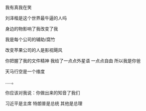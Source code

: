 我有真我在笑

刘泽楷是这个世界最牛逼的人吗

身边的物影响了我改变了我

我是每个公司的辅助/腐竹

改变苹果公司的人是影视飓风

你把握了我的文件精神 我给了一点点外星语 一点点自由 
所以我是你爸

天马行空是一个维度

.....。

你应该对我说：你做出来的知音了我们

习近平是主席 特朗普是总统 其他是总理